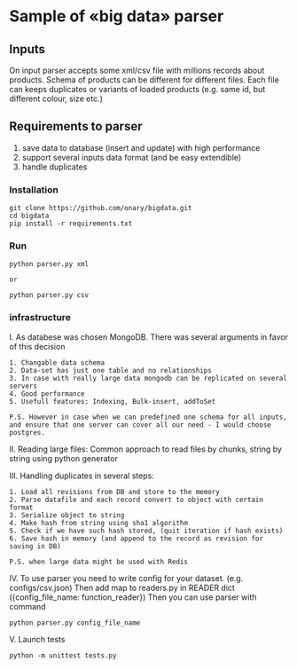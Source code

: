 # Sample of «big data» parser

## Inputs

On input parser accepts some xml/csv file with millions records about products.
Schema of products can be different for different files.
Each file can keeps duplicates or variants of loaded products (e.g. same id, but different colour, size etc.)

## Requirements to parser

1) save data to database (insert and update) with high performance
2) support several inputs data format (and be easy extendible)
3) handle duplicates

### Installation

    git clone https://github.com/onary/bigdata.git
    cd bigdata
    pip install -r requirements.txt

### Run

    python parser.py xml

    or

    python parser.py csv

### infrastructure

I. As databese was chosen MongoDB. There was several arguments in favor of this decision

    1. Changable data schema
    2. Data-set has just one table and no relationships
    3. In case with really large data mongodb can be replicated on several servers
    4. Good performance
    5. Usefull features: Indexing, Bulk-insert, addToSet

    P.S. However in case when we can predefined one schema for all inputs, and ensure that one server can cover all our need - I would choose postgres.


II. Reading large files: Common approach to read files by chunks, string by string using python generator

III. Handling duplicates in several steps:

    1. Load all revisions from DB and store to the memory
    2. Parse datafile and each record convert to object with certain format
    3. Serialize object to string
    4. Make hash from string using sha1 algorithm
    5. Check if we have such hash stored, (quit iteration if hash exists)
    6. Save hash in memory (and append to the record as revision for saving in DB)

    P.S. when large data might be used with Redis


IV. To use parser you need to write config for your dataset. (e.g. configs/csv.json)
Then add map to readers.py in READER dict ({config_file_name: function_reader})
Then you can use parser with command

    python parser.py config_file_name


V. Launch tests

    python -m unittest tests.py
